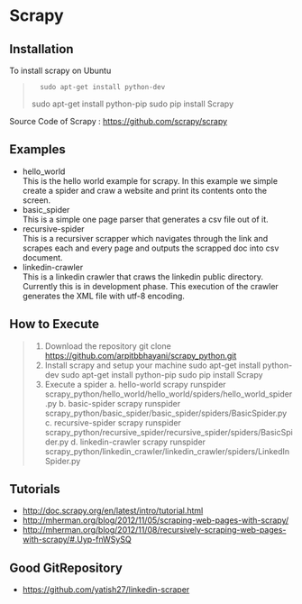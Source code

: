 Scrapy
=======================

Installation
-----------------------
To install scrapy on Ubuntu
>       sudo apt-get install python-dev
>	sudo apt-get install python-pip
>       sudo pip install Scrapy

Source Code of Scrapy : https://github.com/scrapy/scrapy

Examples
-----------------------
- hello_world <br/>
	This is the hello world example for scrapy. In this example we simple create a spider and craw a website and print its contents onto the screen.
- basic_spider<br/>
	This is a simple one page parser that generates a csv file out of it.
- recursive-spider<br/>
	This is a recursiver scrapper which navigates through the link and scrapes each and every page and outputs the scrapped doc into csv document.
- linkedin-crawler<br/>
	This is a linkedin crawler that craws the linkedin public directory. Currently this is in development phase. This execution of the crawler generates the XML file with utf-8 encoding.

How to Execute
---------------------
> 1. Download the repository
>		git clone https://github.com/arpitbbhayani/scrapy_python.git
> 2. Install scrapy and setup your machine
>		sudo apt-get install python-dev
>		sudo apt-get install python-pip
>		sudo pip install Scrapy
> 3. Execute a spider
>	a. hello-world
>		scrapy runspider scrapy_python/hello_world/hello_world/spiders/hello_world_spider.py
>	b. basic-spider
>		scrapy runspider scrapy_python/basic_spider/basic_spider/spiders/BasicSpider.py
>	c. recursive-spider
>		scrapy runspider scrapy_python/recursive_spider/recursive_spider/spiders/BasicSpider.py
>	d. linkedin-crawler
>		scrapy runspider scrapy_python/linkedin_crawler/linkedin_crawler/spiders/LinkedInSpider.py

Tutorials
-----------------------
- http://doc.scrapy.org/en/latest/intro/tutorial.html
- http://mherman.org/blog/2012/11/05/scraping-web-pages-with-scrapy/
- http://mherman.org/blog/2012/11/08/recursively-scraping-web-pages-with-scrapy/#.Uyp-fnWSySQ

Good GitRepository
-----------------------
- https://github.com/yatish27/linkedin-scraper
